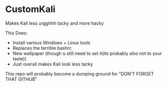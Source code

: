 # CustomKali
Makes Kali less urgghhh tacky and more hacky

This Does:
- Install various Windows + Linux tools
- Replaces the terrible bashrc
- New wallpaper (though u still need to set it(its probably also not to your taste))
- Just overall makes Kali look less tacky

This repo will probably become a dumping ground for "DON'T FORGET THAT GITHUB"